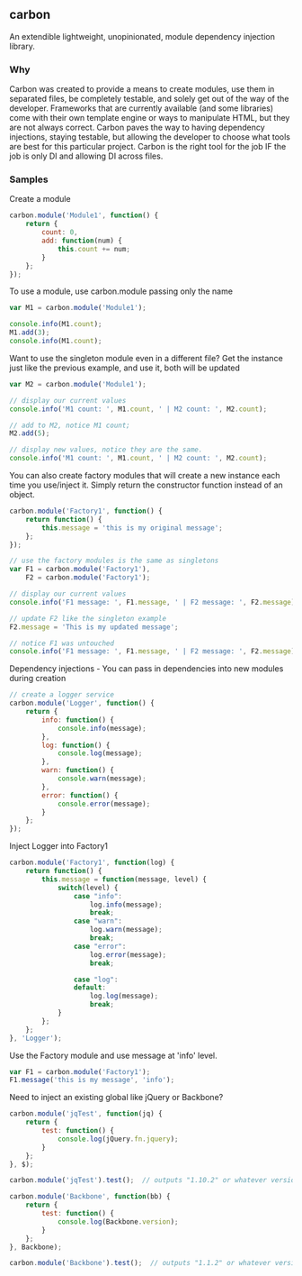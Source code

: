 ## carbon

An extendible lightweight, unopinionated, module dependency injection library.

### Why

Carbon was created to provide a means to create modules, use them in separated files, be completely testable, and solely get out of the way of
the developer.  Frameworks that are currently available (and some libraries) come with their own template engine or ways to manipulate HTML, but 
they are not always correct.  Carbon paves the way to having dependency injections, staying testable, but allowing the developer to choose what 
tools are best for this particular project.  Carbon is the right tool for the job IF the job is only DI and allowing DI across files.

### Samples

Create a module
```javascript
carbon.module('Module1', function() {
    return {
        count: 0,
        add: function(num) {
            this.count += num;
        }
    }; 
});
```

To use a module, use carbon.module passing only the name
```javascript
var M1 = carbon.module('Module1');

console.info(M1.count);
M1.add(3);
console.info(M1.count);
```

Want to use the singleton module even in a different file?  Get the instance just like the previous example, and use it, both will be updated
```javascript
var M2 = carbon.module('Module1');

// display our current values
console.info('M1 count: ', M1.count, ' | M2 count: ', M2.count);

// add to M2, notice M1 count;
M2.add(5);

// display new values, notice they are the same.
console.info('M1 count: ', M1.count, ' | M2 count: ', M2.count);
```

You can also create factory modules that will create a new instance each time you use/inject it.  Simply return the constructor function instead
of an object.
```javascript
carbon.module('Factory1', function() {
    return function() {
        this.message = 'this is my original message';
    }; 
});

// use the factory modules is the same as singletons
var F1 = carbon.module('Factory1'),
    F2 = carbon.module('Factory1');

// display our current values
console.info('F1 message: ', F1.message, ' | F2 message: ', F2.message);

// update F2 like the singleton example
F2.message = 'This is my updated message';

// notice F1 was untouched
console.info('F1 message: ', F1.message, ' | F2 message: ', F2.message);
```

Dependency injections - You can pass in dependencies into new modules during creation
```javascript
// create a logger service
carbon.module('Logger', function() {
    return {
        info: function() {
            console.info(message);
        },
        log: function() {
            console.log(message);
        },
        warn: function() {
            console.warn(message);
        },
        error: function() {
            console.error(message);
        }
    };    
});
```

Inject Logger into Factory1
```javascript
carbon.module('Factory1', function(log) {
    return function() {
        this.message = function(message, level) {
            switch(level) {
                case "info":
                    log.info(message);
                    break;
                case "warn":
                    log.warn(message);
                    break;
                case "error":
                    log.error(message);
                    break;

                case "log":
                default:
                    log.log(message);
                    break;
            }
        };
    }; 
}, 'Logger');
```
Use the Factory module and use message at 'info' level.
```javascript
var F1 = carbon.module('Factory1');
F1.message('this is my message', 'info');
```

Need to inject an existing global like jQuery or Backbone?
```javascript
carbon.module('jqTest', function(jq) {
    return {
        test: function() {
            console.log(jQuery.fn.jquery);
        }
    };
}, $);

carbon.module('jqTest').test();  // outputs "1.10.2" or whatever version you are running

carbon.module('Backbone', function(bb) {
    return {
        test: function() {
            console.log(Backbone.version);
        }
    };
}, Backbone);

carbon.module('Backbone').test();  // outputs "1.1.2" or whatever version you are running
```
